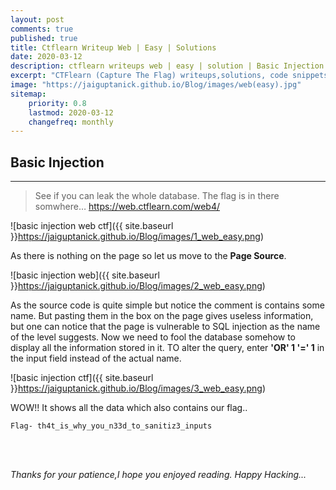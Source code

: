 ```yaml
---
layout: post
comments: true
published: true
title: Ctflearn Writeup Web | Easy | Solutions
date: 2020-03-12
description: ctflearn writeups web | easy | solution | Basic Injection.
excerpt: "CTFlearn (Capture The Flag) writeups,solutions, code snippets, notes, scripts for beginners web(easy).."
image: "https://jaiguptanick.github.io/Blog/images/web(easy).jpg"
sitemap:
    priority: 0.8
    lastmod: 2020-03-12
    changefreq: monthly
---
```


<style>
/* This stylesheet sets the width of all images to 100%: */
img {
  width: 90%;
}
</style>

## Basic Injection

---
>See if you can leak the whole database. The flag is in there somwhere… 
https://web.ctflearn.com/web4/

![basic injection web ctf]({{ site.baseurl }}https://jaiguptanick.github.io/Blog/images/1_web_easy.png)

As there is nothing on the page so let us move to the **Page Source**.

![basic injection web]({{ site.baseurl }}https://jaiguptanick.github.io/Blog/images/2_web_easy.png)

As the source code is quite simple but notice the comment is contains some name.
But pasting them in the box on the page gives useless information, but one can notice that the page is vulnerable to SQL injection as the name of the level suggests.
Now we need to fool the database somehow to display all the information stored in it.
TO alter the query, enter **'OR' 1 '=' 1** in the input field instead of the actual name.

![basic injection ctf]({{ site.baseurl }}https://jaiguptanick.github.io/Blog/images/3_web_easy.png)

WOW!!
It shows all the data which also contains our flag..

```Flag- th4t_is_why_you_n33d_to_sanitiz3_inputs```

<br>
<br>

<i>Thanks for your patience,I hope you enjoyed reading. Happy Hacking... </i>
